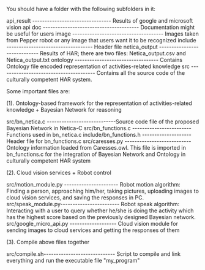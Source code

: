 

You should have a folder with the following subfolders in it:

api_result -------------------------------- Results of google and microsoft vision api
doc --------------------------------------- Documentation might be useful for users
image ------------------------------------- Images taken from Pepper robot or any image that users want it to be recognized
include ----------------------------------- Header file
netica_output ----------------------------- Results of HAR; there are two files: Netica_output.csv and Netica_output.txt
ontology ---------------------------------- Contains Ontology file encoded representation of activities-related knowledge
src --------------------------------------- Contains all the source code of the culturally competent HAR system.


Some important files are:

(1). Ontology-based framework for the representation of activities-related knowledge + Bayesian Network for reasoning

src/bn_netica.c ----------------------------Source code file of the proposed Bayesian Network in Netica-C
src/bn_functions.c ------------------------ Functions used in bn_netica.c
include/bn_functions.h -------------------- Header file for bn_functions.c
src/caresses.py --------------------------- Ontology information loaded from Caresses.owl. 
                                            This file is imported in bn_functions.c for the integration of Bayesian Network 
                                            and Ontology in culturally competent HAR system


(2). Cloud vision services + Robot control

src/motion_module.py ---------------------- Robot motion algorithm: Finding a person, approaching him/her, 
                                            taking pictures, uploading images to cloud vision services, and saving the responses in PC.
src/speak_module.py------------------------ Robot speak algorithm: Interacting with a user to query whether he/she is doing the 
                                            activity which has the highest score based on the previously designed Bayesian network.
src/google_micro_api.py ------------------- Cloud vision module for sending images to cloud services and getting the responses of them




(3). Compile above files together

src/compile.sh----------------------------- Script to compile and link everything and run the executable file "my_program"
                                  

